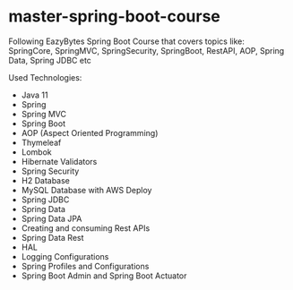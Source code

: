 # master-spring-boot-course
Following EazyBytes Spring Boot Course that covers topics like: SpringCore, SpringMVC, SpringSecurity, SpringBoot, RestAPI, AOP, Spring Data, Spring JDBC etc

Used Technologies:
- Java 11
- Spring
- Spring MVC
- Spring Boot
- AOP (Aspect Oriented Programming)
- Thymeleaf
- Lombok
- Hibernate Validators
- Spring Security
- H2 Database
- MySQL Database with AWS Deploy
- Spring JDBC
- Spring Data
- Spring Data JPA
- Creating and consuming Rest APIs
- Spring Data Rest
- HAL
- Logging Configurations
- Spring Profiles and Configurations
- Spring Boot Admin and Spring Boot Actuator

